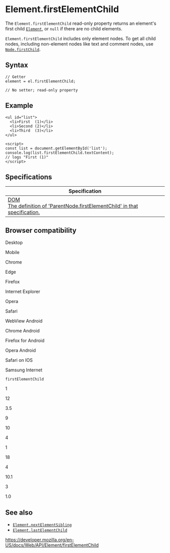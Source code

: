 # Element.firstElementChild

The `Element.firstElementChild` read-only property returns an element's first child [`Element`](../element), or `null` if there are no child elements.

`Element.firstElementChild` includes only element nodes. To get all child nodes, including non-element nodes like text and comment nodes, use [`Node.firstChild`](../node/firstchild).

## Syntax

    // Getter
    element = el.firstElementChild;

    // No setter; read-only property

## Example

    <ul id="list">
      <li>First  (1)</li>
      <li>Second (2)</li>
      <li>Third  (3)</li>
    </ul>

    <script>
    const list = document.getElementById('list');
    console.log(list.firstElementChild.textContent);
    // logs "First (1)"
    </script>

## Specifications

<table><thead><tr class="header"><th>Specification</th></tr></thead><tbody><tr class="odd"><td><a href="https://dom.spec.whatwg.org/#dom-parentnode-firstelementchild">DOM<br />
<span class="small">The definition of 'ParentNode.firstElementChild' in that specification.</span></a></td></tr></tbody></table>

## Browser compatibility

Desktop

Mobile

Chrome

Edge

Firefox

Internet Explorer

Opera

Safari

WebView Android

Chrome Android

Firefox for Android

Opera Android

Safari on IOS

Samsung Internet

`firstElementChild`

1

12

3.5

9

10

4

1

18

4

10.1

3

1.0

## See also

- [`Element.nextElementSibling`](nextelementsibling)
- [`Element.lastElementChild`](lastelementchild)

<a href="https://developer.mozilla.org/en-US/docs/Web/API/Element/firstElementChild" class="_attribution-link">https://developer.mozilla.org/en-US/docs/Web/API/Element/firstElementChild</a>
